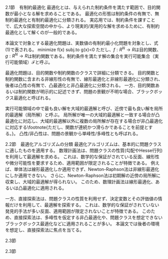 2.1節　有制約最適化
最適化とは、与えられた制約条件を満たす範囲で、目的関数が最小となる解を求めることである。
最適化の形態は制約条件の有無で、無制約最適化と有制約最適化に分類される。
実応用では、制約条件を課すことで、広大な探索空間の中から、より現実的/実用的な解を求めるために、有制約最適化として解くのが一般的である。

本論文で対象とする最適化問題は、実数値の有制約最小化問題を対象とし、式(1)で表される。
minimize   f(x)
subj.to   g(x)<0
ただし、$f:R^N→R$は目的関数、$g:R^N→R$は制約関数である。制約条件を満たす解の集合を実行可能集合（実行可能領域）$\mathcal{F}$と呼ぶ。

最適化問題は、目的関数や制約関数のクラスで詳細に分類できる。
目的関数と制約関数に含まれる非線形性の有無で、線形最適化と非線形最適化に分類され、後者は凸性の有無で、凸最適化と非凸最適化に分類される。
一方、目的関数あるいは制約関数が明示的に記述できず、問題の景観が不明な場合、ブラックボックス最適化と呼ばれる。

実行可能領域の中で最も良い解を大域的最適解と呼び、近傍で最も良い解を局所的最適解（局所解）と呼ぶ。
局所解が唯一の大域的最適解と一致する場合が凸最適化に対応し、大域的最適解以外に複数の局所解が存在する場合が非凸最適化に対応する\footnote{ただし、関数が連続かつ滑らかであることを前提とする。}。
凸性/非凸性は、問題の景観から単峰性/多峰性とも呼ばれる。


2.2節　最適化アルゴリズムの分類
最適化アルゴリズムは、基本的に問題クラスに適したものを適用する。
数理計画法は、問題クラスの性質(勾配やHesse行列)を利用して最適解を求める。
これは、数学的な保証がされている反面、線形性や微分可能性を要求するため、適用範囲が限定されることが特徴である。
例えば、単体法は線形最適化しか適用できず、Newton-Raphson法は非線形最適化にしか適用できない。
さらに、Newton-Raphson法は初期解の近傍の局所解に収束し、大域的最適解が得られない。
このため、数理計画法は線形最適化、あるいは凸最適化に適用される。

一方、直接探索法は、問題クラスの性質を利用せず、決定変数とその評価値の情報だけを利用して、最適解を探索する。
これは、数学的な保証がされていない発見的手法が多い反面、適用範囲が限定されないことが特徴である。
このため、直接探索法は、多峰性を仮定する非凸最適化や、問題クラスを想定できないブラックボックス最適化などに適用されることが多い。
本論文では後者の環境を想定し、直接探索法に焦点を当てる。


2.3節　


2.3節　
